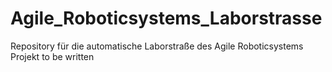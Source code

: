 # Agile_Roboticsystems_Laborstrasse
Repository für die automatische Laborstraße des Agile Roboticsystems Projekt
to be written
